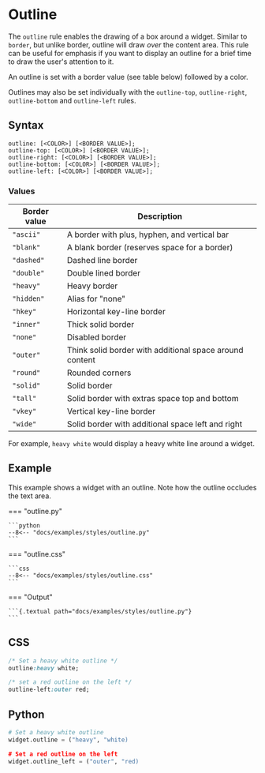 # Outline

The `outline` rule enables the drawing of a box around a widget. Similar to `border`, but unlike border, outline will
draw _over_ the content area. This rule can be useful for emphasis if you want to display an outline for a brief time to
draw the user's attention to it.

An outline is set with a border value (see table below) followed by a color.

Outlines may also be set individually with the `outline-top`, `outline-right`, `outline-bottom` and `outline-left`
rules.

## Syntax

```
outline: [<COLOR>] [<BORDER VALUE>];
outline-top: [<COLOR>] [<BORDER VALUE>];
outline-right: [<COLOR>] [<BORDER VALUE>];
outline-bottom: [<COLOR>] [<BORDER VALUE>];
outline-left: [<COLOR>] [<BORDER VALUE>];
```

### Values

| Border value | Description                                             |
|--------------|---------------------------------------------------------|
| `"ascii"`    | A border with plus, hyphen, and vertical bar            |
| `"blank"`    | A blank border (reserves space for a border)            |
| `"dashed"`   | Dashed line border                                      |
| `"double"`   | Double lined border                                     |
| `"heavy"`    | Heavy border                                            |
| `"hidden"`   | Alias for "none"                                        |
| `"hkey"`     | Horizontal key-line border                              |
| `"inner"`    | Thick solid border                                      |
| `"none"`     | Disabled border                                         |
| `"outer"`    | Think solid border with additional space around content |
| `"round"`    | Rounded corners                                         |
| `"solid"`    | Solid border                                            |
| `"tall"`     | Solid border with extras space top and bottom           |
| `"vkey"`     | Vertical key-line border                                |
| `"wide"`     | Solid border with additional space left and right       |

For example, `heavy white` would display a heavy white line around a widget.

## Example

This example shows a widget with an outline. Note how the outline occludes the text area.

=== "outline.py"

    ```python
    --8<-- "docs/examples/styles/outline.py"
    ```

=== "outline.css"

    ```css
    --8<-- "docs/examples/styles/outline.css"
    ```

=== "Output"

    ```{.textual path="docs/examples/styles/outline.py"}
    ```

## CSS

```sass
/* Set a heavy white outline */
outline:heavy white;

/* set a red outline on the left */
outline-left:outer red;
```

## Python

```python
# Set a heavy white outline
widget.outline = ("heavy", "white)

# Set a red outline on the left
widget.outline_left = ("outer", "red)
```
